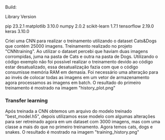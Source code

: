 Build:

Library        Version

pip              23.2.1
matplotlib       3.10.0
numpy            2.0.2
scikit-learn     1.7.1
tensorflow       2.19.0
keras            3.10.0


Criei uma CNN para realizar o treinamento utilizando o dataset Cats&Dogs que contém 25000 imagens. Treinamento realizado no projeto "CNNtraining".
Ao utilizar o dataset percebi que haviam duas imagens corrompidas, juma na pasta de Cats e outra na pasta de Dogs.
Utilizando o código exemplo não foi possível realizar o treinamento devido ao código estar desatualizado, essa desatualização fazia com
que o código consumisse memória RAM em demasia.
Foi necessário uma alteração para ao invés de colocar todas as imagens em um vetor de armazenamento agora processamos as imagens em batch.
O resultado do primeiro treinamento é mostrado na imagem "history_plot.png"


### Transfer learning ###
Após treinada a CNN obtemos um arquivo do modelo treinado "best_model.h5", depois utilizamos esse modelo com algumas alterações para
ser retreinado agora em um dataset com 3000 imagens, mas com uma classe a mais do que no primeiro treinamento. Agora temos cats,
dogs e snakes.
O resultado é mostrado na imagem "training_history.png"

